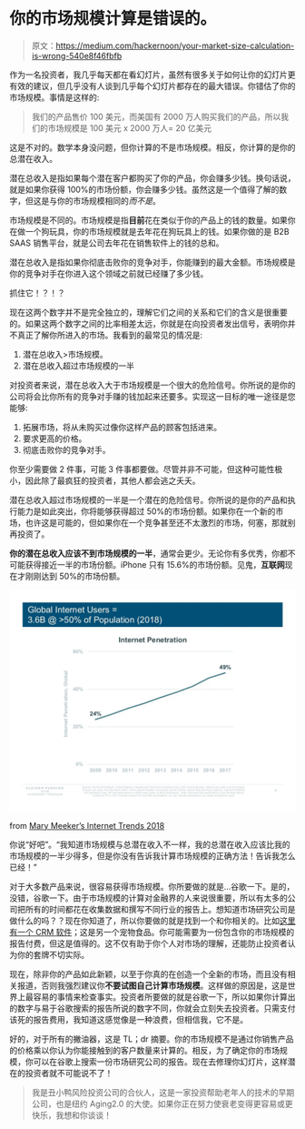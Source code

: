 # 你的市场规模计算是错误的。

> 原文：<https://medium.com/hackernoon/your-market-size-calculation-is-wrong-540e8f46fbfb>

作为一名投资者，我几乎每天都在看幻灯片，虽然有很多关于如何让你的幻灯片更有效的建议，但几乎没有人谈到几乎每个幻灯片都存在的最大错误。你错估了你的市场规模。事情是这样的:

> 我们的产品售价 100 美元，而美国有 2000 万人购买我们的产品，所以我们的市场规模是 100 美元 x 2000 万人= 20 亿美元

这是不对的。数学本身没问题，但你计算的不是市场规模。相反，你计算的是你的总潜在收入。

潜在总收入是指如果每个潜在客户都购买了你的产品，你会赚多少钱。换句话说，就是如果你获得 100%的市场份额，你会赚多少钱。虽然这是一个值得了解的数字，但这是与你的市场规模相同的*而不是*。

市场规模是不同的。市场规模是指**目前**花在类似于你的产品上的钱的数量。如果你在做一个狗玩具，你的市场规模就是去年花在狗玩具上的钱。如果你做的是 B2B SAAS 销售平台，就是公司去年花在销售软件上的钱的总和。

潜在总收入是指如果你彻底击败你的竞争对手，你能赚到的最大金额。市场规模是你的竞争对手在你进入这个领域之前就已经赚了多少钱。

抓住它！？！？

现在这两个数字并不是完全独立的，理解它们之间的关系和它们的含义是很重要的。如果这两个数字之间的比率相差太远，你就是在向投资者发出信号，表明你并不真正了解你所进入的市场。我看到的最常见的情况是:

1.  潜在总收入>市场规模。
2.  潜在总收入超过市场规模的一半

对投资者来说，潜在总收入大于市场规模是一个很大的危险信号。你所说的是你的公司将会比你所有的竞争对手赚的钱加起来还要多。实现这一目标的唯一途径是您能够:

1.  拓展市场，将从未购买过像你这样产品的顾客包括进来。
2.  要求更高的价格。
3.  彻底击败你的竞争对手。

你至少需要做 2 件事，可能 3 件事都要做。尽管并非不可能，但这种可能性极小，因此除了最疯狂的投资者，其他人都会逃之夭夭。

潜在总收入超过市场规模的一半是一个潜在的危险信号。你所说的是你的产品和执行能力是如此突出，你将能够获得超过 50%的市场份额。如果你在一个新的市场，也许这是可能的，但如果你在一个竞争甚至还不太激烈的市场，何塞，那就别再投资了。

**你的潜在总收入应该不到市场规模的一半**，通常会更少。无论你有多优秀，你都不可能获得接近一半的市场份额。iPhone 只有 15.6%的市场份额。见鬼，**互联网**现在才刚刚达到 50%的市场份额。

![](img/54dafe1092daa550c502d22a2e212179.png)

from [Mary Meeker’s Internet Trends 2018](https://www.slideshare.net/kleinerperkins/internet-trends-report-2018-99574140/8)

你说“好吧”。“我知道市场规模与总潜在收入不一样，我的总潜在收入应该比我的市场规模的一半少得多，但是你没有告诉我计算市场规模的正确方法！告诉我怎么已经！”

对于大多数产品来说，很容易获得市场规模。你所要做的就是…谷歌一下。是的，没错，谷歌一下。由于市场规模的计算对金融界的人来说很重要，所以有太多的公司把所有的时间都花在收集数据和撰写不同行业的报告上。想知道市场研究公司是做什么的吗？？现在你知道了，所以你要做的就是找到一个和你相关的。比如[这里有一个 CRM 软件](https://www.statista.com/statistics/605933/worldwide-customer-relationship-management-market-forecast/)；这是另一个宠物食品。你可能需要为一份包含你的市场规模的报告付费，但这是值得的。这不仅有助于你个人对市场的理解，还能防止投资者认为你的套牌不切实际。

现在，除非你的产品如此新颖，以至于你真的在创造一个全新的市场，而且没有相关报道，否则我强烈建议你**不要试图自己计算市场规模**。这样做的原因是，这是世界上最容易的事情来检查事实。投资者所要做的就是谷歌一下，所以如果你计算出的数字与易于谷歌搜索的报告所说的数字不同，你就会立刻失去投资者。只需支付该死的报告费用，我知道这感觉像是一种浪费，但相信我，它不是。

好的，对于所有的撇油器，这是 TL；dr 摘要。你的市场规模不是通过你销售产品的价格乘以你认为你能接触到的客户数量来计算的。相反，为了确定你的市场规模，你可以在谷歌上搜索一份市场研究公司的报告。现在去修理你幻灯片，这样潜在的投资者就不可能说不了！

> 我是丑小鸭风险投资公司的合伙人，这是一家投资帮助老年人的技术的早期公司，也是纽约 Aging2.0 的大使。如果你正在努力使衰老变得更容易或更快乐，我想和你谈谈！